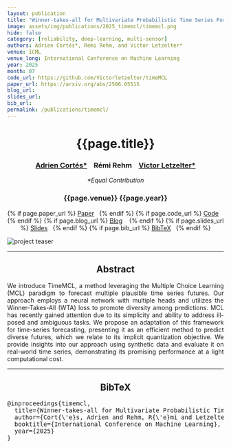 ```yaml
---
layout: publication
title: "Winner-takes-all for Multivariate Probabilistic Time Series Forecasting"
image: assets/img/publications/2025_timemcl/timemcl.png
hide: false
category: [reliability, deep-learning, multi-sensor]
authors: Adrien Cortés*, Rémi Rehm, and Victor Letzelter*
venue: ICML
venue_long: International Conference on Machine Learning
year: 2025
month: 07
code_url: https://github.com/Victorletzelter/timeMCL
paper_url: https://arxiv.org/abs/2506.05515
blog_url:
slides_url: 
bib_url:
permalink: /publications/timemcl/
---
```


<h1 align="center"> {{page.title}} </h1>

<h3 align="center">  <a href="https://scholar.google.com/citations?user=Pw40NpYAAAAJ&hl=en&oi=sra">Adrien Cortés*</a> &nbsp;&nbsp; Rémi Rehm &nbsp;&nbsp; <a href="https://scholar.google.com/citations?user=YhTdZh8AAAAJ&hl=en&oi=ao">Victor Letzelter*</a></h3>

<p align="center"><em>*Equal Contribution</em></p>

<h3 align="center"> {{page.venue}} {{page.year}} </h3>

<div align="center">
  <p>
    {% if page.paper_url %}
    <a href="{{ page.paper_url }}"><i class="far fa-file-pdf"></i> Paper</a>&nbsp;&nbsp;
    {% endif %}
    {% if page.code_url %}
    <a href="{{ page.code_url }}"><i class="fab fa-github"></i> Code</a> &nbsp;&nbsp;
    {% endif %}
    {% if page.blog_url %}
    <a href="{{ page.blog_url }}"><i class="fab fa-blogger"></i> Blog</a> &nbsp;&nbsp;
    {% endif %}
    {% if page.slides_url %}
    <a href="{{ page.slides_url }}"><i class="far fa-file-pdf"></i> Slides</a>&nbsp;&nbsp;
    {% endif %}
    {% if page.bib_url %}
    <a href="{{ page.bib_url}}"><i class="far fa-file-alt"></i> BibTeX</a>&nbsp;&nbsp;
    {% endif %}
  </p>
</div>

<div class="publication-teaser">
    <img src="../../{{ page.image }}" alt="project teaser"/>
</div>

<hr>

<h2  align="center"> Abstract</h2>

<p align="justify">We introduce TimeMCL, a method leveraging the Multiple Choice Learning (MCL) paradigm to forecast multiple plausible time series futures. Our approach employs a neural network with multiple heads and utilizes the Winner-Takes-All (WTA) loss to promote diversity among predictions. MCL has recently gained attention due to its simplicity and ability to address ill-posed and ambiguous tasks. We propose an adaptation of this framework for time-series forecasting, presenting it as an efficient method to predict diverse futures, which we relate to its implicit quantization objective. We provide insights into our approach using synthetic data and evaluate it on real-world time series, demonstrating its promising performance at a light computational cost.</p>

<hr>


<h2  align="center">BibTeX</h2>
<left>
  <pre class="bibtex-box">
@inproceedings{timemcl,
  title={Winner-takes-all for Multivariate Probabilistic Time Series Forecasting},
  author={Cort{\'e}s, Adrien and Rehm, R{\'e}mi and Letzelter, Victor},
  booktitle={International Conference on Machine Learning},
  year={2025}
}</pre>
</left>

<br>
